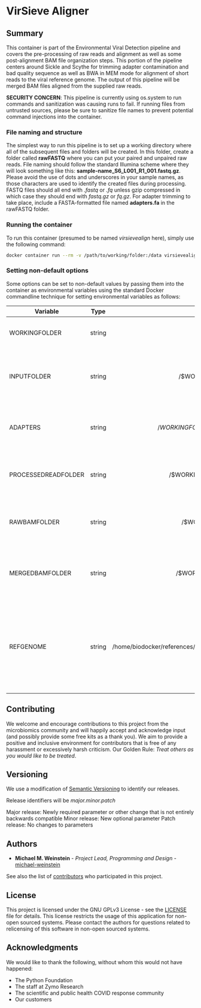 # VirSieve Aligner

## Summary

This container is part of the Environmental Viral Detection pipeline and covers the pre-processing of raw reads and alignment as well as some post-alignment BAM file organization steps.  This portion of the pipeline centers around Sickle and Scythe for trimming adapter contamination and bad quality sequence as well as BWA in MEM mode for alignment of short reads to the viral reference genome.  The output of this pipeline will be merged BAM files aligned from the supplied raw reads.

**SECURITY CONCERN**: This pipeline is currently using os.system to run commands and sanitization was causing runs to fail. If running files from untrusted sources, please be sure to sanitize file names to prevent potential command injections into the container.

### File naming and structure
The simplest way to run this pipeline is to set up a working directory where all of the subsequent files and folders will be created.  In this folder, create a folder called **rawFASTQ** where you can put your paired and unpaired raw reads.  File naming should follow the standard Illumina scheme where they will look something like this: **sample-name_S6_L001_R1_001.fastq.gz**.  Please avoid the use of dots and underscores in your sample names, as those characters are used to identify the created files during processing.  FASTQ files should all end with _.fastq_ or _.fq_ unless gzip compressed in which case they should end with _fastq.gz_ or _fq.gz_.  For adapter trimming to take place, include a FASTA-formatted file named **adapters.fa** in the rawFASTQ folder.

### Running the container
To run this container (presumed to be named _virsievealign_ here), simply use the following command:
```bash
docker container run --rm -v /path/to/working/folder:/data virsievealign
```

### Setting non-default options
Some options can be set to non-default values by passing them into the container as environmental variables using the standard Docker commandline technique for setting environmental variables as follows:

| Variable        | Type           | Default  | Description |
| --------------- |:--------------:|:--------:|-------------|
WORKINGFOLDER | string | /data | Working folder name within the container
INPUTFOLDER | string | /$WORKINGFOLDER/rawFASTQ | The name of the raw sequence folder within the working folder
ADAPTERS | string | /$WORKINGFOLDER/$INPUTFOLDER/adapters.fa | The fasta file with the adapter sequences for trimming
PROCESSEDREADFOLDER | string | /$WORKINGFOLDER/processedFASTQ | The name of the folder for processed, unaligned reads
RAWBAMFOLDER | string | /$WORKINGFOLDER/rawBAM | The name of the folder for the initial alignment files
MERGEDBAMFOLDER | string | /$WORKINGFOLDER/mergedBAM | The name of the folder for the processed alignment files
REFGENOME | string | /home/biodocker/references/Sars_cov_2.ASM985889v3.dna_sm.toplevel.fa.gz | Path to the BWA-indexed reference genome (the default reference genome is indexed on container build for efficiency)


## Contributing

We welcome and encourage contributions to this project from the microbiomics community and will happily accept and acknowledge input (and possibly provide some free kits as a thank you).  We aim to provide a positive and inclusive environment for contributors that is free of any harassment or excessively harsh criticism. Our Golden Rule: *Treat others as you would like to be treated*.

## Versioning

We use a modification of [Semantic Versioning](https://semvar.org) to identify our releases.

Release identifiers will be *major.minor.patch*

Major release: Newly required parameter or other change that is not entirely backwards compatible
Minor release: New optional parameter
Patch release: No changes to parameters

## Authors

- **Michael M. Weinstein** - *Project Lead, Programming and Design* - [michael-weinstein](https://github.com/michael-weinstein)


See also the list of [contributors](https://github.com/Zymo-Research/figaro/contributors) who participated in this project.

## License

This project is licensed under the GNU GPLv3 License - see the [LICENSE](LICENSE) file for details.
This license restricts the usage of this application for non-open sourced systems. Please contact the authors for questions related to relicensing of this software in non-open sourced systems.

## Acknowledgments

We would like to thank the following, without whom this would not have happened:
* The Python Foundation
* The staff at Zymo Research
* The scientific and public health COVID response community
* Our customers


